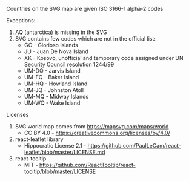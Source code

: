 Countries on the SVG map are given ISO 3166-1 alpha-2 codes

Exceptions:
1. AQ (antarctica) is missing in the SVG
2. SVG contains few codes which are not in the official list:
    - GO - Glorioso Islands
    - JU - Juan De Nova Island
    - XK - Kosovo, unofficial and temporary code assigned under UN Security Council resolution 1244/99
    - UM-DQ - Jarvis Island
    - UM-FQ - Baker Island
    - UM-HQ - Howland Island
    - UM-JQ - Johnston Atoll
    - UM-MQ - Midway Islands
    - UM-WQ - Wake Island

Licenses
1. SVG world map comes from https://mapsvg.com/maps/world
   - CC BY 4.0 - https://creativecommons.org/licenses/by/4.0/
2. react-leaflet library
   - Hippocratic License 2.1 - https://github.com/PaulLeCam/react-leaflet/blob/master/LICENSE.md
3. react-tooltip
   - MIT - https://github.com/ReactTooltip/react-tooltip/blob/master/LICENSE